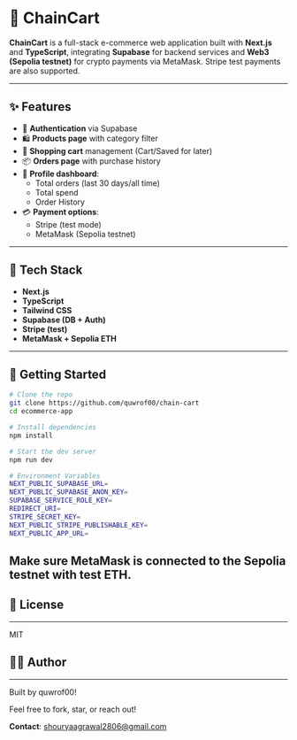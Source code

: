 # 🛒 ChainCart

**ChainCart** is a full-stack e-commerce web application built with **Next.js** and **TypeScript**, integrating **Supabase** for backend services and **Web3 (Sepolia testnet)** for crypto payments via MetaMask. Stripe test payments are also supported.

---

## ✨ Features

- 🔐 **Authentication** via Supabase
- 🛍️ **Products page** with category filter
- 🧺 **Shopping cart** management (Cart/Saved for later)
- 📦 **Orders page** with purchase history
- 👤 **Profile dashboard**:
  - Total orders (last 30 days/all time)
  - Total spend
  - Order History
- 💳 **Payment options**:
  - Stripe (test mode)
  - MetaMask (Sepolia testnet)

---

## 🧰 Tech Stack

- **Next.js**
- **TypeScript**
- **Tailwind CSS**
- **Supabase (DB + Auth)**
- **Stripe (test)**
- **MetaMask + Sepolia ETH**

---

## 🚀 Getting Started

```bash
# Clone the repo
git clone https://github.com/quwrof00/chain-cart
cd ecommerce-app

# Install dependencies
npm install

# Start the dev server
npm run dev

# Environment Variables
NEXT_PUBLIC_SUPABASE_URL=
NEXT_PUBLIC_SUPABASE_ANON_KEY=
SUPABASE_SERVICE_ROLE_KEY=
REDIRECT_URI=
STRIPE_SECRET_KEY=
NEXT_PUBLIC_STRIPE_PUBLISHABLE_KEY=
NEXT_PUBLIC_APP_URL=
```
Make sure MetaMask is connected to the Sepolia testnet with test ETH.
---
## 📄 License
---
MIT

## 🙋‍♂️ Author
---
Built by quwrof00!

Feel free to fork, star, or reach out!

**Contact**: shouryaagrawal2806@gmail.com
